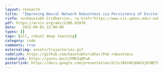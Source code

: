 ```yaml
---
layout: research
title:  "Improving Neural Network Robustness via Persistency of Excitation."
rinfo: <u>Kaustubh Sridhar</u>, <a href="https://www.cis.upenn.edu/~sokolsky/">Oleg Sokolsky</a>, <a href="https://www.cis.upenn.edu/~lee/home/index.shtml">Insup Lee</a>, <a href="https://www.seas.upenn.edu/~weimerj/research.html">James Weimer</a>. <ul><li>American Control Conference (ACC) 2022.</li></ul>
pdf: https://arxiv.org/abs/2106.02078
date:   2022-06-01 22:00:00
types: []
tags: [all, robust deep learning]
category: code
comments: true
externalimg: assets/trajectories.gif
codelink: https://github.com/kaustubhsridhar/PoE-robustness
videolink: https://youtu.be/LtFMKZq8PuA
posterlink: https://docs.google.com/presentation/d/1sJ4bYAFpDA2XjOJWE7hiZ0-xwwWr0h9f/edit?usp=sharing&ouid=116779056433539742394&rtpof=true&sd=true
---
```

